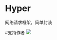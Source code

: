 # Hyper
网络请求框架，简单封装

#支持作者
![](https://github.com/xubinbin1024/CommonAdapter-master/blob/master/img/pay.png)
